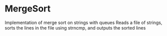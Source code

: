 # MergeSort
Implementation of merge sort on strings with queues
Reads a file of strings, sorts the lines in the file using strncmp, and outputs the sorted lines
